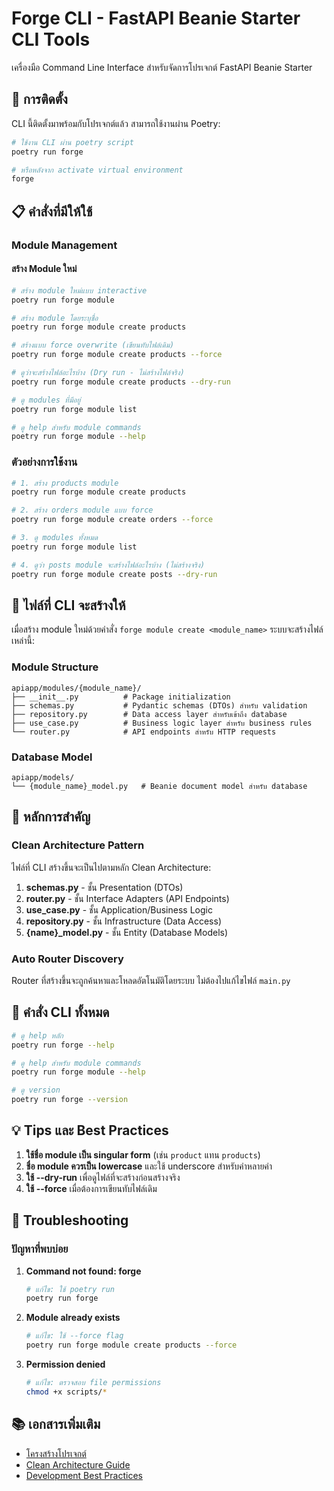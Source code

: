 # Forge CLI - FastAPI Beanie Starter CLI Tools

เครื่องมือ Command Line Interface สำหรับจัดการโปรเจกต์ FastAPI Beanie Starter

## 🚀 การติดตั้ง

CLI นี้ติดตั้งมาพร้อมกับโปรเจกต์แล้ว สามารถใช้งานผ่าน Poetry:

```bash
# ใช้งาน CLI ผ่าน poetry script
poetry run forge

# หรือหลังจาก activate virtual environment
forge
```

## 📋 คำสั่งที่มีให้ใช้

### Module Management

#### สร้าง Module ใหม่

```bash
# สร้าง module ใหม่แบบ interactive
poetry run forge module

# สร้าง module โดยระบุชื่อ
poetry run forge module create products

# สร้างแบบ force overwrite (เขียนทับไฟล์เดิม)
poetry run forge module create products --force

# ดูว่าจะสร้างไฟล์อะไรบ้าง (Dry run - ไม่สร้างไฟล์จริง)
poetry run forge module create products --dry-run

# ดู modules ที่มีอยู่
poetry run forge module list

# ดู help สำหรับ module commands
poetry run forge module --help
```

### ตัวอย่างการใช้งาน

```bash
# 1. สร้าง products module
poetry run forge module create products

# 2. สร้าง orders module แบบ force
poetry run forge module create orders --force

# 3. ดู modules ทั้งหมด
poetry run forge module list

# 4. ดูว่า posts module จะสร้างไฟล์อะไรบ้าง (ไม่สร้างจริง)
poetry run forge module create posts --dry-run
```

## 📁 ไฟล์ที่ CLI จะสร้างให้

เมื่อสร้าง module ใหม่ด้วยคำสั่ง `forge module create <module_name>` ระบบจะสร้างไฟล์เหล่านี้:

### Module Structure

```
apiapp/modules/{module_name}/
├── __init__.py          # Package initialization
├── schemas.py           # Pydantic schemas (DTOs) สำหรับ validation
├── repository.py        # Data access layer สำหรับเข้าถึง database
├── use_case.py          # Business logic layer สำหรับ business rules
└── router.py            # API endpoints สำหรับ HTTP requests
```

### Database Model

```
apiapp/models/
└── {module_name}_model.py   # Beanie document model สำหรับ database
```

## 🎯 หลักการสำคัญ

### Clean Architecture Pattern

ไฟล์ที่ CLI สร้างขึ้นจะเป็นไปตามหลัก Clean Architecture:

1. **schemas.py** - ชั้น Presentation (DTOs)
2. **router.py** - ชั้น Interface Adapters (API Endpoints)
3. **use_case.py** - ชั้น Application/Business Logic
4. **repository.py** - ชั้น Infrastructure (Data Access)
5. **{name}\_model.py** - ชั้น Entity (Database Models)

### Auto Router Discovery

Router ที่สร้างขึ้นจะถูกค้นหาและโหลดอัตโนมัติโดยระบบ ไม่ต้องไปแก้ไขไฟล์ `main.py`

## 🔧 คำสั่ง CLI ทั้งหมด

```bash
# ดู help หลัก
poetry run forge --help

# ดู help สำหรับ module commands
poetry run forge module --help

# ดู version
poetry run forge --version
```

## 💡 Tips และ Best Practices

1. **ใช้ชื่อ module เป็น singular form** (เช่น `product` แทน `products`)
2. **ชื่อ module ควรเป็น lowercase** และใช้ underscore สำหรับคำหลายคำ
3. **ใช้ --dry-run** เพื่อดูไฟล์ที่จะสร้างก่อนสร้างจริง
4. **ใช้ --force** เมื่อต้องการเขียนทับไฟล์เดิม

## 🐛 Troubleshooting

### ปัญหาที่พบบ่อย

1. **Command not found: forge**

   ```bash
   # แก้ไข: ใช้ poetry run
   poetry run forge
   ```

2. **Module already exists**

   ```bash
   # แก้ไข: ใช้ --force flag
   poetry run forge module create products --force
   ```

3. **Permission denied**
   ```bash
   # แก้ไข: ตรวจสอบ file permissions
   chmod +x scripts/*
   ```

## 📚 เอกสารเพิ่มเติม

- [โครงสร้างโปรเจกต์](../README.md#📁-โครงสร้างโปรเจกต์)
- [Clean Architecture Guide](../.github/instructions/fastapi.instructions.md)
- [Development Best Practices](../README.md#📚-คู่มือการพัฒนา)
